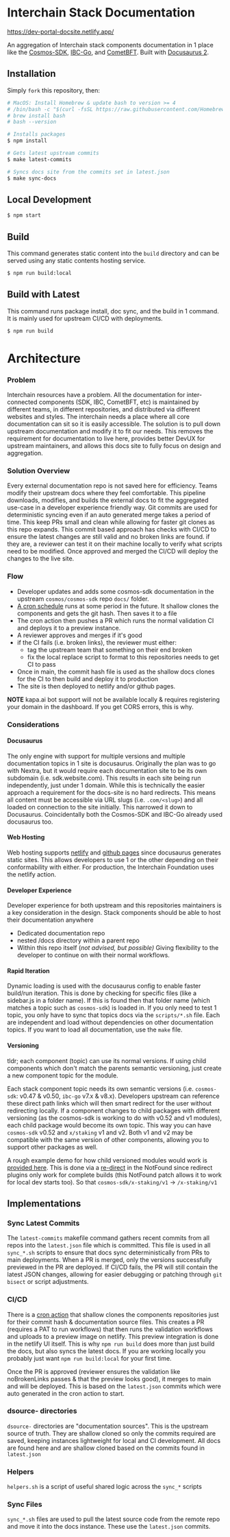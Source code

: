 # Interchain Stack Documentation

<https://dev-portal-docsite.netlify.app/>

An aggregation of Interchain stack components documentation in 1 place like the [Cosmos-SDK](https://github.com/cosmos/cosmos-sdk), [IBC-Go](https://github.com/cosmos/ibc-go), and [CometBFT](https://github.com/cometbft/cometbft). Built with [Docusaurus 2](https://docusaurus.io/).

## Installation

Simply `fork` this repository, then:

```bash
# MacOS: Install Homebrew & update bash to version >= 4
# /bin/bash -c "$(curl -fsSL https://raw.githubusercontent.com/Homebrew/install/HEAD/install.sh)"
# brew install bash
# bash --version

# Installs packages
$ npm install

# Gets latest upstream commits
$ make latest-commits

# Syncs docs site from the commits set in latest.json
$ make sync-docs
```

## Local Development

```bash
$ npm start
```

## Build

This command generates static content into the `build` directory and can be served using any static contents hosting service.

```bash
$ npm run build:local
```

## Build with Latest

This command runs package install, doc sync, and the build in 1 command. It is mainly used for upstream CI/CD with deployments.

```bash
$ npm run build
```

# Architecture

### Problem

Interchain resources have a problem. All the documentation for inter-connected components (SDK, IBC, CometBFT, etc) is maintained by different teams, in different repositories, and distributed via different websites and styles. The interchain needs a place where all core documentation can sit so it is easily accessible. The solution is to pull down upstream documentation and modify it to fit our needs. This removes the requirement for documentation to live here, provides better DevUX for upstream maintainers, and allows this docs site to fully focus on design and aggregation.

### Solution Overview

Every external documentation repo is not saved here for efficiency. Teams modify their upstream docs where they feel comfortable. This pipeline downloads, modifies, and builds the external docs to fit the aggregated use-case in a developer experience friendly way. Git commits are used for deterministic syncing even if an auto generated merge takes a period of time. This keep PRs small and clean while allowing for faster git clones as this repo expands. This commit based approach has checks with CI/CD to ensure the latest changes are still valid and no broken links are found. if they are, a reviewer can test it on their machine locally to verify what scripts need to be modified. Once approved and merged the CI/CD will deploy the changes to the live site.

### Flow
* Developer updates and adds some cosmos-sdk documentation in the upstream `cosmos/cosmos-sdk` repo `docs/` folder.
* [A cron schedule](#cicd) runs at some period in the future. It shallow clones the components and gets the git hash. Then saves it to a file
* The cron action then pushes a PR which runs the normal validation CI and deploys it to a preview instance.
* A reviewer approves and merges if it's good
* if the CI fails (i.e. broken links), the reviewer must either:
    - tag the upstream team that something on their end broken
    - fix the local replace script to format to this repositories needs to get CI to pass
* Once in main, the commit hash file is used as the shallow docs clones for the CI to then build and deploy it to production
* The site is then deployed to netlify and/or github pages.

**NOTE** kapa.ai bot support will not be available locally & requires registering your domain in the dashboard. If you get CORS errors, this is why.

### Considerations

#### Docusaurus
The only engine with support for multiple versions and multiple documentation topics in 1 site is docusaurus. Originally the plan was to go with Nextra, but it would require each documentation site to be its own subdomain (i.e. sdk.website.com). This results in each site being run independently, just under 1 domain. While this is technically the easier approach a requirement for the docs-site is no hard redirects. This means all content must be accessible via URL slugs (i.e. `.com/<slug>`) and all loaded on connection to the site initially. This narrowed it down to Docusaurus. Coincidentally both the Cosmos-SDK and IBC-Go already used docusaurus too.

#### Web Hosting
Web hosting supports [netlify](./.github/workflows/deploy-netlify.yaml) and [github pages](./.github/workflows/deploy-github-pages.yaml) since docusaurus generates static sites. This allows developers to use 1 or the other depending on their conformability with either. For production, the Interchain Foundation uses the netlify action.

#### Developer Experience
Developer experience for both upstream and this repositories maintainers is a key consideration in the design. Stack components should be able to host their documentation anywhere
- Dedicated documentation repo
- nested /docs directory within a parent repo
- Within this repo itself (*not advised, but possible)*
Giving flexibility to the developer to continue on with their normal workflows.

#### Rapid Iteration
Dynamic loading is used with the docusaurus config to enable faster build/run iteration. This is done by checking for specific files (like a sidebar.js in a folder name). If this is found then that folder name (which matches a topic such as `cosmos-sdk`) is loaded in. If you only need to test 1 topic, you only have to sync that topics docs via the `scripts/*.sh` file. Each are independent and load without dependencies on other documentation topics. If you want to load all documentation, use the `make` file.

#### Versioning

tldr; each component (topic) can use its normal versions. If using child components which don't match the parents semantic versioning, just create a new component topic for the module.

Each stack component topic needs its own semantic versions (i.e. `cosmos-sdk`: v0.47 & v0.50, `ibc-go` v7.x & v8.x). Developers upstream can reference these direct path links which will then smart redirect for the user without redirecting locally. If a component changes to child packages with different versioning (as the cosmos-sdk is working to do with v0.52 and v1 modules), each child package would become its own topic. This way you can have `cosmos-sdk` v0.52 and `x/staking` v1 and v2. Both v1 and v2 may be compatible with the same version of other components, allowing you to support other packages as well.

A rough example demo for how child versioned modules would work is [provided here](https://youtu.be/iG1avX7F6eo?si=HJP1NRkKAXYUTnDp&t=28). This is done via a [re-direct](./src/theme/NotFound.js) in the NotFound since redirect plugins only work for complete builds (this NotFound patch allows it to work for local dev starts too). So that `cosmos-sdk/x-staking/v1` -> `/x-staking/v1`

## Implementations

### Sync Latest Commits

The `latest-commits` makefile command gathers recent commits from all repos into the `latest.json` file which is committed. This file is used in all `sync_*.sh` scripts to ensure that docs sync deterministically from PRs to main deployments. When a PR is merged, only the versions successfully previewed in the PR are deployed. If CI/CD fails, the PR will still contain the latest JSON changes, allowing for easier debugging or patching through `git bisect` or script adjustments.

### CI/CD

There is a [cron action](./.github/workflows/cron-latest-commits.yaml) that shallow clones the components repositories just for their commit hash & documentation source files. This creates a PR (requires a PAT to run workflows) that then runs the validation workflows and uploads to a preview image on netlify. This preview integration is done in the netlify UI itself. This is why `npm run build` does more than just build the docs, but also syncs the latest docs. If you are working locally you probably just want `npm run build:local` for your first time.

Once the PR is approved (reviewer ensures the validation like noBrokenLinks passes & that the preview looks good), it merges to main and will be deployed. This is based on the `latest.json` commits which were auto generated in the cron action to start.

### dsource- directories

`dsource-` directories are "documentation sources". This is the upstream source of truth. They are shallow cloned so only the commits required are saved, keeping instances lightweight for local and CI development. All docs are found here and are shallow cloned based on the commits found in `latest.json`

### Helpers

`helpers.sh` is a script of useful shared logic across the `sync_*` scripts

### Sync Files

`sync_*.sh` files are used to pull the latest source code from the remote repo and move it into the docs instance. These use the `latest.json` commits.

